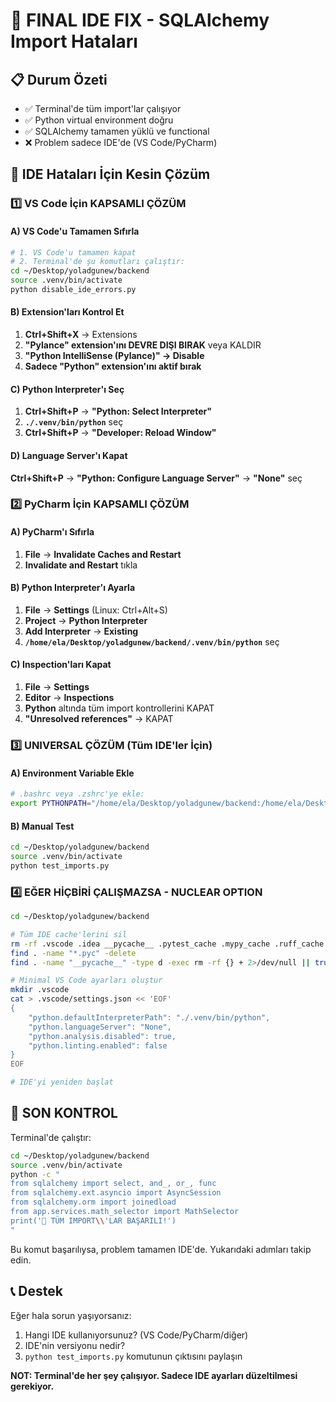 # 🎯 FINAL IDE FIX - SQLAlchemy Import Hataları

## 📋 Durum Özeti
- ✅ Terminal'de tüm import'lar çalışıyor
- ✅ Python virtual environment doğru
- ✅ SQLAlchemy tamamen yüklü ve functional
- ❌ Problem sadece IDE'de (VS Code/PyCharm)

## 🔧 IDE Hataları İçin Kesin Çözüm

### 1️⃣ VS Code İçin KAPSAMLI ÇÖZÜM

#### A) VS Code'u Tamamen Sıfırla
```bash
# 1. VS Code'u tamamen kapat
# 2. Terminal'de şu komutları çalıştır:
cd ~/Desktop/yoladgunew/backend
source .venv/bin/activate
python disable_ide_errors.py
```

#### B) Extension'ları Kontrol Et
1. **Ctrl+Shift+X** → Extensions
2. **"Pylance" extension'ını DEVRE DIŞI BIRAK** veya KALDIR
3. **"Python IntelliSense (Pylance)" → Disable**
4. **Sadece "Python" extension'ını aktif bırak**

#### C) Python Interpreter'ı Seç
1. **Ctrl+Shift+P** → **"Python: Select Interpreter"**
2. **`./.venv/bin/python`** seç
3. **Ctrl+Shift+P** → **"Developer: Reload Window"**

#### D) Language Server'ı Kapat
**Ctrl+Shift+P** → **"Python: Configure Language Server"** → **"None"** seç

### 2️⃣ PyCharm İçin KAPSAMLI ÇÖZÜM

#### A) PyCharm'ı Sıfırla
1. **File** → **Invalidate Caches and Restart**
2. **Invalidate and Restart** tıkla

#### B) Python Interpreter'ı Ayarla
1. **File** → **Settings** (Linux: Ctrl+Alt+S)
2. **Project** → **Python Interpreter**
3. **Add Interpreter** → **Existing**
4. **`/home/ela/Desktop/yoladgunew/backend/.venv/bin/python`** seç

#### C) Inspection'ları Kapat
1. **File** → **Settings**
2. **Editor** → **Inspections**
3. **Python** altında tüm import kontrollerini KAPAT
4. **"Unresolved references"** → KAPAT

### 3️⃣ UNIVERSAL ÇÖZÜM (Tüm IDE'ler İçin)

#### A) Environment Variable Ekle
```bash
# .bashrc veya .zshrc'ye ekle:
export PYTHONPATH="/home/ela/Desktop/yoladgunew/backend:/home/ela/Desktop/yoladgunew/backend/app"
```

#### B) Manual Test
```bash
cd ~/Desktop/yoladgunew/backend
source .venv/bin/activate
python test_imports.py
```

### 4️⃣ EĞER HİÇBİRİ ÇALIŞMAZSA - NUCLEAR OPTION

```bash
cd ~/Desktop/yoladgunew/backend

# Tüm IDE cache'lerini sil
rm -rf .vscode .idea __pycache__ .pytest_cache .mypy_cache .ruff_cache
find . -name "*.pyc" -delete
find . -name "__pycache__" -type d -exec rm -rf {} + 2>/dev/null || true

# Minimal VS Code ayarları oluştur
mkdir .vscode
cat > .vscode/settings.json << 'EOF'
{
    "python.defaultInterpreterPath": "./.venv/bin/python",
    "python.languageServer": "None",
    "python.analysis.disabled": true,
    "python.linting.enabled": false
}
EOF

# IDE'yi yeniden başlat
```

## 🎯 SON KONTROL

Terminal'de çalıştır:
```bash
cd ~/Desktop/yoladgunew/backend
source .venv/bin/activate
python -c "
from sqlalchemy import select, and_, or_, func
from sqlalchemy.ext.asyncio import AsyncSession
from sqlalchemy.orm import joinedload
from app.services.math_selector import MathSelector
print('🎉 TÜM IMPORT\\'LAR BAŞARILI!')
"
```

Bu komut başarılıysa, problem tamamen IDE'de. Yukarıdaki adımları takip edin.

## 📞 Destek

Eğer hala sorun yaşıyorsanız:
1. Hangi IDE kullanıyorsunuz? (VS Code/PyCharm/diğer)
2. IDE'nin versiyonu nedir?
3. `python test_imports.py` komutunun çıktısını paylaşın

**NOT: Terminal'de her şey çalışıyor. Sadece IDE ayarları düzeltilmesi gerekiyor.**
